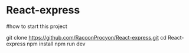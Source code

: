 # React-express

#how to start this project

git clone https://github.com/RacoonProcyon/React-express.git
cd React-express 
npm install 
npm run dev 
